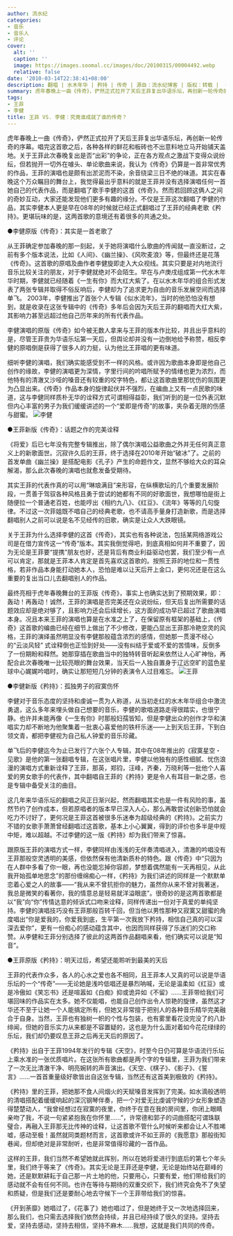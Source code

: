 ```yaml
---
author: 流水纪
categories:
- 音乐
- 音乐人
- 评论
cover:
  alt: ''
  caption: ''
  image: https://images.soomal.cc/images/doc/20100315/00004492.webp
  relative: false
date: '2010-03-14T22:38:41+08:00'
description: 翻唱 | 水木年华 | 矜持 | 传奇 | 源自：流水纪博客 | 版权：转载 |  平均/总评分：09.50/76
summary: 虎年春晚上一曲《传奇》，俨然正式拉开了天后王菲复出华语乐坛，再创新一轮传奇的序幕。唱完这首歌之后，各种各样的鲜花和板砖也不出意料地立马开始铺天盖地。关于王菲此次春晚复出是否“出彩”的争论，正在各方观点之激战下变得众说纷纭，但若抛开一切外在噱头、单论歌曲来说，我认为《传奇》仍算是一首非常优秀的作品，王菲的演唱也是颇有出淤泥而不染，余音绕梁三日不绝的味道。其实在春晚这个万众瞩目的舞台上，我觉得最出乎意料的就是王菲并没有选择演唱……
tags:
- 王菲
- 李健
title: 王菲 VS. 李健：究竟谁成就了谁的传奇？
---
```


虎年春晚上一曲《传奇》，俨然正式拉开了天后王菲复出华语乐坛，再创新一轮传奇的序幕。唱完这首歌之后，各种各样的鲜花和板砖也不出意料地立马开始铺天盖地。关于王菲此次春晚复出是否“出彩”的争论，正在各方观点之激战下变得众说纷纭，但若抛开一切外在噱头、单论歌曲来说，我认为《传奇》仍算是一首非常优秀的作品，王菲的演唱也是颇有出淤泥而不染，余音绕梁三日不绝的味道。其实在春晚这个万众瞩目的舞台上，我觉得最出乎意料的就是王菲并没有选择演唱任何一首她自己的代表作品，而是翻唱了歌手李健的这首《传奇》。然而若回顾这俩人之间的奇妙互动，大家还能发现他们更多有趣的缘分。不仅是王菲这次翻唱了李健的作品，其实李健本人更是早在08年的时候就已经正式翻唱过了王菲的经典老歌《矜持》。更堪玩味的是，这两首歌的意境还有着很多的共通之处。

●李健原版《传奇》：其实是一首老歌了

从王菲确定参加春晚的那一刻起，关于她将演唱什么歌曲的传闻就一直没断过，之前有多个版本说法，比如《人间》、《幽兰操》、《风吹麦浪》等，但最终还是花落《传奇》。这首歌的原唱及曲作者李健旋即走入大众视线。其实只要是对内地流行音乐比较关注的朋友，对于李健就绝对不会陌生。早在与卢庚戌组成第一代水木年华时期，李健就已经随着《一生有你》而大红大紫了。在以水木年华的组合形式发表了两张专辑并取得不俗反响后，李健却为了追求更为自由的音乐发展空间而选择单飞。 2003年，李健推出了首张个人专辑《似水流年》，当时的他恐怕没有想到，就是收录在这张专辑中的《传奇》多年后会因为天后王菲的翻唱而大红大紫，其影响力甚至远超过他自己历年来的所有代表作品。 

李健演唱的原版《传奇》如今被无数人拿来与王菲的版本作比较，并且出乎意料的是，尽管王菲贵为华语乐坛第一天后，但舆论却并没有一边倒地给予称赞，相反李健的原唱倒是获得了很多人的力挺，认为他比王菲唱的更有味道。 

细听李健的演唱，我们确实能感受到不一样的风格。或许因为歌曲本身即是他自己创作的缘故，李健的演唱更为深情，字里行间的吟唱所赋予的情绪也更为浓烈，而他特有的清澈又沙哑的嗓音还有较重的咬字特色，都让这首歌曲里那忧伤的氛围更为凸显出来。《传奇》作品本身的旋律起伏并不强烈，在编曲上又有一点民歌的味道，这与李健同样质朴无华的诠释方式可谓相得益彰，我们听到的是一位外表沉默但内心丰富的男子为我们缓缓讲述的一个“爱即是传奇”的故事，夹杂着无限的伤感与甜蜜。 
![李健](https://images.soomal.cc/images/doc/20100315/00004492.webp)





●王菲新版《传奇》：话题之作的完美诠释

《将爱》后已七年没有完整专辑推出，除了偶尔演唱公益歌曲之外并无任何真正意义上的新歌面世。沉寂许久后的王菲，终于选择在2010年开始“破冰”了。之前的首发单曲《幽兰操》是搭配电影《孔子》产生的命题作文，显然不够给大众的耳朵解渴，那么此次春晚的演唱也就愈发备受期待。 

其实王菲的代表作真的可以用“琳琅满目”来形容，在纵横歌坛的几个重要发展阶段，一贯善于驾驭各种风格且勇于尝试的她都有不同的好歌面世，我想哪怕是街上随便拉一个普通老百姓，也能哼出《相约九八》、《红豆》、《流年》等等的几句旋律。不过这一次菲姐既不唱自己的经典老歌，也不请高手量身打造新歌，而是选择翻唱别人之前可以说是名不见经传的旧歌，确实是让众人大跌眼镜。 

关于王菲为什么选择李健的这首《传奇》，其实也有各种说法，包括某网络游戏公司是在借力宣传这一“传奇”版本。其实我倒觉得吧，到底真相如何并不重要了，因为无论是王菲要“提携”朋友也好，还是背后有商业利益驱动也罢，我们至少有一点可以肯定，那就是王菲本人肯定是首先喜欢这首歌的。按照王菲的地位和一贯性格，若非作品本身能打动她本人，恐怕是难以让天后开上金口，更何况还是在这么重要的复出当口儿去翻唱别人的作品。 

最终亮相于虎年春晚舞台的王菲版《传奇》，事实上也确实达到了预期效果，即：轰动！再轰动！诚然，王菲的演唱是否完美还在众说纷纭，但天后复出所需要的话题效应却是绝对够了，且影响力还会后续增长，这方面的成功早已超过了歌曲演唱本身。况且本来王菲的演唱也算是在水准之上了，在保留原有框架的基础上，《传奇》这首歌的编曲已经在细节上做出了不少修改，更能凸显出王菲那冷艳空灵的风格，王菲的演绎虽然明显没有李健那般蕴含浓烈的感情，但她那一贯漫不经心的“云淡风轻” 式诠释倒也正恰到好处――没有纠结于爱或不爱的苦情味，反倒多了一份期盼和释然。她那穿插在歌曲当中的独特转音听起来依然让人心旷神怡，再配合此次春晚唯一比较亮眼的舞台效果，当天后一人独自置身于辽远空旷的蓝色星球中心娓娓吟唱时，确实让那短短几分钟的表演令人过目难忘。
![王菲](https://images.soomal.cc/images/doc/20100315/00004491.webp)





●李健新版《矜持》：孤独男子的寂寞伤怀

李健对于音乐态度的坚持和虔诚一贯为人称道，从当初走红的水木年华组合中激流勇退，这么多年来埋头做自己想要的音乐，李健的歌唱道路走得很踏实，也很宁静。也许并未能再像《一生有你》时那般妇孺皆知，但是李健出众的创作才华和演唱实力却不断地为他聚集着一批衷心喜爱他的铁杆乐迷――上到天后王菲，下到白领文青，都把李健视为自己私人钟爱的音乐珍藏。 

单飞后的李健迄今为止已发行了六张个人专辑，其中在08年推出的《寂寞星空・见歌》是他的第一张翻唱专辑，在这张唱片里，李健以他独有的感性细腻、忧伤浪漫的演唱方式重新诠释了王菲，那英，郑钧，汪峰，齐秦，万晓利等一批他个人喜爱的男女歌手的代表作，其中翻唱自王菲的《矜持》更是令人有耳目一新之感，也是专辑中备受关注的曲目。 

这几年来华语乐坛的翻唱之风正日渐兴起，然而翻唱其实也是一件有风险的事，虽然节约了创作成本，但若原唱者的版本早已深入人心，那么再敢尝试创新恐怕就会吃力不讨好了，更何况是王菲这首被很多乐迷奉为超级经典的《矜持》。之前实力不错的女歌手萧萧曾经翻唱过这首歌，基本上小心翼翼，得到的评价也多半是中规中矩，难以超越。不过李健的这一版《矜持》却为我们带来了惊喜。 

跟原版王菲的演唱方式一样，李健同样由浅浅的无伴奏清唱进入，清澈的吟唱没有王菲那般空灵透明的美感，但依然保有他清新质朴的特色。跟《传奇》中“只因为在人群中多看了你一眼，再也没能忘掉你容颜，梦想着偶然能有一天再相见，从此我开始孤单地思念”的那份缠绵痴心一样，《矜持》为我们讲述的同样是一个默默单恋着心爱之人的故事――“我从来不曾抗拒你的魅力，虽然你从来不曾对我著迷，我总是微笑的看著你，我的情意总是轻易就洋溢眼底”。很奇妙的是这两首歌都是以“我”向“你”传情达意的倾诉式口吻来诠释，同样传递出一份对于真爱的单纯坚持。李健的演唱技巧没有王菲那般百转千回，但当他以男性那种又寂寞又甜蜜的角度唱出“你是爱我的，你爱我到底，生平第一次我放下矜持，相信自己真的可以深深去爱你”，更有一份痴心的感动蕴含其中，也因而同样获得了乐迷们的交口称赞。从李健和王菲分别选择了彼此的这两首作品翻唱来看，他们确实可以说是“知音”。 

●王菲原版《矜持》：明天过后，希望还能聆听到最美的天后

王菲的代表作众多，各人的心水之爱也各不相同，且王菲本人又真的可以说是华语乐坛的一个“传奇”――无论她是浅吟低唱还是暴烈呐喊，无论是温柔如《红豆》或是冷傲如《笑忘书》还是喧嚣如《白痴》抑或诡异如《不留》……王菲带给我们可堪回味的作品实在太多。她不仅能唱，也能自己创作出令人惊艳的旋律，虽然这才华还不至于让她一个人能搞定所有，但她又非常擅于把别人的各种音乐精华完美融合于自身。当然，王菲也有独树一帜的个性与包装，也有雾里看花没完没了的八卦绯闻，但她的音乐实力从来都是不容置疑的，这也是为什么面对着如今花花绿绿的乐坛，我们却仍要叹息王菲之后再无天后的原因了。 

《矜持》出自于王菲1994年发行的专辑《天空》，时至今日仍可算是华语流行乐坛上乘水准的一张优质唱片。在这张所有歌曲都是两个字的专辑里，王菲为我们带来了一次无比清澈干净、明亮婉转的声音演出。《天空、《棋子》、《影子》、《誓言》……一首首重量级好歌皆出自这张专辑，当然还有这首美到极致的《矜持》。 

《矜持》里的王菲，把她那不食人间烟火的天赋嗓音发挥到了完美。如水滴般透明的清唱搭配着缓缓响起的深沉钢琴伴奏，把一个对爱无比虔诚守候的少女形象塑造得楚楚动人，“我曾经想过在寂寞的夜里，你终于在意在我的房间里，你闭上眼睛亲吻了我，不说一句紧紧抱我在你怀里……”，许常德和郭子的词曲搭配可谓珠联璧合，再融入王菲那无比传神的诠释，让这首歌不管什么时候听来都会让人不胜唏嘘，感动至极！虽然就同类题材而言，这首歌或许不如王菲的《我愿意》那般街知巷闻，但却绝对是非常耐听，也是非常值得珍藏的一首作品。 

这样的王菲，我们当然不希望她就此挥别，所以在她将爱进行到底后的第七个年头里，我们终于等来了《传奇》。其实无论是王菲还是李健，无论是始终站在巅峰的她，还是默默耕耘于自己那一片土地的他，只要用心，只要有爱，他们带给我们的感动就不会有任何不同。也许在等待与期待的双重交织下，我们终究会免不了失望和质疑，但是我们还是要耐心地去守候下一个王菲带给我们的惊喜。 

《开到荼靡》她唱过了，《花事了》她也唱过了，但是她终于又一次地选择回来，那么我们，也只需去选择我们依然会持续，并且已经持续了很久的坚持。坚持去爱，坚持去感动，坚持去相信，坚持不麻木……我想，这就是我们共同的传奇。